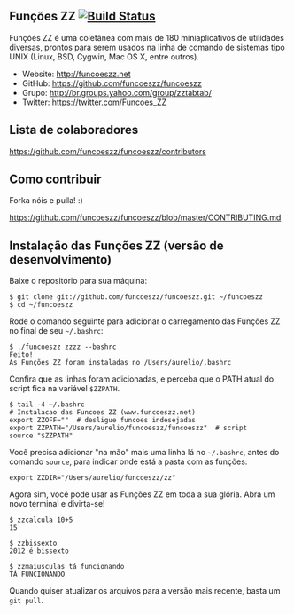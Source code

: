 ## Funções ZZ [![Build Status](https://travis-ci.org/funcoeszz/funcoeszz.svg?branch=master)](https://travis-ci.org/funcoeszz/funcoeszz)

Funções ZZ é uma coletânea com mais de 180 miniaplicativos de utilidades diversas, prontos para serem usados na linha de comando de sistemas tipo UNIX (Linux, BSD, Cygwin, Mac OS X, entre outros).

- Website: http://funcoeszz.net
- GitHub: https://github.com/funcoeszz/funcoeszz
- Grupo: http://br.groups.yahoo.com/group/zztabtab/
- Twitter: https://twitter.com/Funcoes_ZZ


## Lista de colaboradores

https://github.com/funcoeszz/funcoeszz/contributors


## Como contribuir

Forka nóis e pulla! :)

https://github.com/funcoeszz/funcoeszz/blob/master/CONTRIBUTING.md


## Instalação das Funções ZZ (versão de desenvolvimento)

Baixe o repositório para sua máquina:

    $ git clone git://github.com/funcoeszz/funcoeszz.git ~/funcoeszz
    $ cd ~/funcoeszz

Rode o comando seguinte para adicionar o carregamento das Funções ZZ no final de seu `~/.bashrc`:

    $ ./funcoeszz zzzz --bashrc
    Feito!
    As Funções ZZ foram instaladas no /Users/aurelio/.bashrc

Confira que as linhas foram adicionadas, e perceba que o PATH atual do script fica na variável `$ZZPATH`.

    $ tail -4 ~/.bashrc
    # Instalacao das Funcoes ZZ (www.funcoeszz.net)
    export ZZOFF=""  # desligue funcoes indesejadas
    export ZZPATH="/Users/aurelio/funcoeszz/funcoeszz"  # script
    source "$ZZPATH"

Você precisa adicionar "na mão" mais uma linha lá no `~/.bashrc`, antes do comando `source`, para indicar onde está a pasta com as funções:

    export ZZDIR="/Users/aurelio/funcoeszz/zz"

Agora sim, você pode usar as Funções ZZ em toda a sua glória. Abra um novo terminal e divirta-se!

    $ zzcalcula 10+5
    15
    
    $ zzbissexto
    2012 é bissexto
    
    $ zzmaiusculas tá funcionando
    TÁ FUNCIONANDO

Quando quiser atualizar os arquivos para a versão mais recente, basta um `git pull`.
